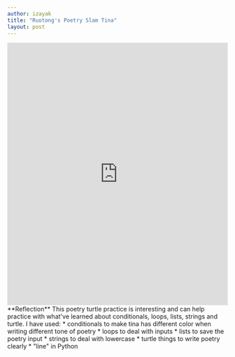 ```yaml
---
author: izayak
title: "Ruotong's Poetry Slam Tina"
layout: post
---
```


<iframe src="https://trinket.io/embed/python/329a2bf7ad" width="100%" height="600" frameborder="0" marginwidth="0" marginheight="0" allowfullscreen></iframe>  
**Reflection**  
This poetry turtle practice is interesting and can help practice with what've learned about conditionals, loops, lists, strings and turtle.  
I have used:
* conditionals to make tina has different color when writing different tone of poetry  
* loops to deal with inputs  
* lists to save the poetry input  
* strings to deal with lowercase  
* turtle things to write poetry clearly  
* "line" in Python
